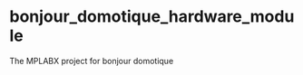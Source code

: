 bonjour_domotique_hardware_module
=================================

The MPLABX project for bonjour domotique
